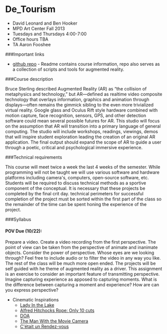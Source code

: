 De_Tourism
======================================

* David Leonard and Ben Hooker
* MPD Art Center  Fall 2013
* Tuesdays and Thursdays 4:00-7:00
* Office hours TBA 
* TA Aaron Fooshee 

###Important links

* [github repo](https://github.com/dltv/de_tourism) - Readme contains course information, repo also serves as a collection of scripts and tools for augmented reality.

###Course description

Bruce Sterling described Augmented Reality (AR) as “the collision of metaphysics and technology,” but AR—defined as realtime video composite technology that overlays information, graphics and animation through displays—often remains the gimmick sibling to the even more trivialized virtual reality.
Google glass and Oculus Rift style hardware combined with motion capture, face recognition, sensors, GPS, and other detection software could mean several possible futures for AR. This studio will focus on the assumption that AR will transition into a primary language of general computing.
The studio will include workshops, readings, viewings, demos that will inspire student exploration leading the creation of an original AR application. The final output should expand the scope of AR to guide a user through a poetic, critical and psychological immersive experience.

###Technical requirements

This course will meet twice a week the last 4 weeks of the semester. While programming will not be taught we will use various software and hardware platforms including camera's, computers, open-source software, etc. Students will be required to discuss technical methods as a sportive component of the conceptual. It is necessary that these projects be completed by the final crit day. technical perimeters for successful completion of the project must be sorted within the first part of the class so the remainder of the time can be spent honing the experience of the project.

###Syllabus

#### POV Due (10/22): 

Prepare a video. Create a video recording from the first perspective. The point of view can be taken from the perspective of animate and inanimate objects. Consider the power of perspective. Whose eyes are we looking through? Feel free to include audio or to filter the video in any way you like. The rest of the class will be much more open ended. The projects will be self guided with he theme of augmented reality as a driver. This assignment is an exercise to consider an important feature of transmitting perspective. Imagine capturing experience as apposed to capturing moments. What is the difference between capturing a moment and experience? How are can you express perspective? 

* Cinematic Inspirations
    * [Lady In the Lake](http://www.youtube.com/watch?v=Zzdl-js_mQ4) 
    * [Alfred Hitchocks Rope: Only 10 cuts](http://www.youtube.com/watch?v=MpBxDUDUKsU)
    * [DOA](http://www.youtube.com/watch?v=3fMDJ6pwSfo)
    * [The Man With the Movie Camera ](http://www.youtube.com/watch?v=8Fd_T4l2qaQ)
    * [C'était un Rendez-vous](https://www.facebook.com/video/video.php?v=2043762289244)



 



